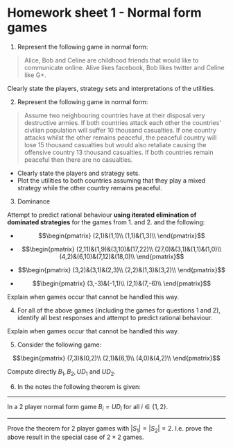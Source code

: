 # Homework sheet 1 - Normal form games

1. Represent the following game in normal form:

> Alice, Bob and Celine are childhood friends that would like to communicate online. Alive likes facebook, Bob likes twitter and Celine like G+.

Clearly state the players, strategy sets and interpretations of the utilities.

2. Represent the following game in normal form:

> Assume two neighbouring countries have at their disposal very destructive armies. If both countries attack each other the countries' civilian population will suffer 10 thousand casualties. If one country attacks whilst the other remains peaceful, the peaceful country will lose 15 thousand casualties but would also retaliate causing the offensive country 13 thousand casualties. If both countries remain peaceful then there are no casualties.

- Clearly state the players and strategy sets.
- Plot the utilities to both countries assuming that they play a mixed strategy while the other country remains peaceful.


3. Dominance

Attempt to predict rational behaviour **using iterated elimination of dominated strategies** for the games from 1. and 2. and the following:


- $$\begin{pmatrix}
(2,1)&(1,1)\\
(1,1)&(1,3)\\
\end{pmatrix}$$

- $$\begin{pmatrix}
(2,11)&(1,9)&(3,10)&(17,22)\\
(27,0)&(3,1)&(1,1)&(1,0)\\
(4,2)&(6,10)&(7,12)&(18,0)\\
\end{pmatrix}$$

- $$\begin{pmatrix}
(3,2)&(3,1)&(2,3)\\
(2,2)&(1,3)&(3,2)\\
\end{pmatrix}$$

- $$\begin{pmatrix}
(3,-3)&(-1,1)\\
(2,1)&(7,-6)\\
\end{pmatrix}$$

Explain when games occur that cannot be handled this way.

4. For all of the above games (including the games for questions 1 and 2), identify all best responses and attempt to predict rational behaviour.

Explain when games occur that cannot be handled this way.

5. Consider the following game:

$$\begin{pmatrix}
(7,3)&(0,2)\\
(2,1)&(6,1)\\
(4,0)&(4,2)\\
\end{pmatrix}$$

Compute directly $B_1,B_2,UD_1$ and $UD_2$.

6. In the notes the following theorem is given:

---

In a 2 player normal form game $B_i = UD_i$ for all $i \in\{1,2\}$.

---

Prove the theorem for 2 player games with $|S_1|=|S_2|=2$. I.e. prove the above result in the special case of $2\times 2$ games.
